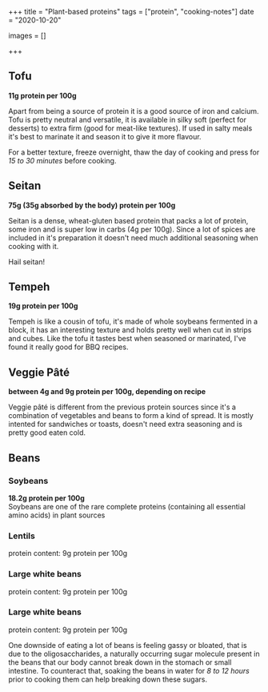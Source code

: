 +++
title = "Plant-based proteins"
tags = ["protein", "cooking-notes"]
date = "2020-10-20"

images = []

+++

## Tofu
**11g protein per 100g**

Apart from being a source of protein it is a good source of iron and calcium. Tofu is pretty neutral and versatile, it is available in silky soft (perfect for desserts) to extra firm (good for meat-like textures). If used in salty meals it's best to marinate it and season it to give it more flavour.

For a better texture, freeze overnight, thaw the day of cooking and press for *15 to 30 minutes* before cooking.


## Seitan
**75g (35g absorbed by the body) protein per 100g**

Seitan is a dense, wheat-gluten based protein that packs a lot of protein, some iron and is super low in carbs (4g per 100g). Since a lot of spices are included in it's preparation it doesn't need much additional seasoning when cooking with it.

Hail seitan!

## Tempeh
**19g protein per 100g**

Tempeh is like a cousin of tofu, it's made of whole soybeans fermented in a block, it has an interesting texture and holds pretty well when cut in strips and cubes. Like the tofu it tastes best when seasoned or marinated, I've found it really good for BBQ recipes.

## Veggie Pâté
**between 4g and 9g protein per 100g, depending on recipe**

Veggie pâté is different from the previous protein sources since it's a combination of vegetables and beans to form a kind of spread. It is mostly intented for sandwiches or toasts, doesn't need extra seasoning and is pretty good eaten cold.

## Beans
### Soybeans
**18.2g protein per 100g**   
Soybeans are one of the rare complete proteins (containing all essential amino acids) in plant sources
### Lentils   
protein content: 9g protein per 100g  
### Large white beans  
protein content: 9g protein per 100g  
### Large white beans  
protein content: 9g protein per 100g


One downside of eating a lot of beans is feeling gassy or bloated, that is due to the oligosaccharides, a naturally occurring sugar molecule present in the beans that our body cannot break down in the stomach or small intestine.
To counteract that, soaking the beans in water for *8 to 12 hours* prior to cooking them can help breaking down these sugars.
